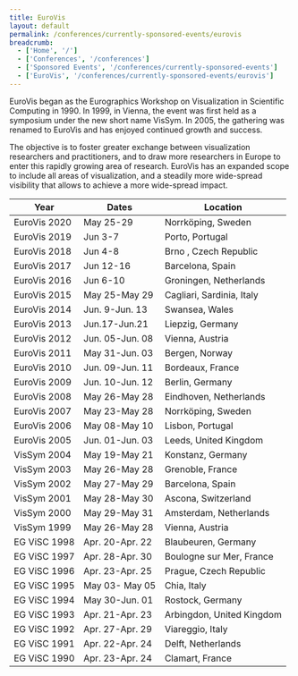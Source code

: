 ```yaml
---
title: EuroVis
layout: default
permalink: /conferences/currently-sponsored-events/eurovis
breadcrumb:
  - ['Home', '/']
  - ['Conferences', '/conferences']
  - ['Sponsored Events', '/conferences/currently-sponsored-events']
  - ['EuroVis', '/conferences/currently-sponsored-events/eurovis']
---
```


EuroVis began as the Eurographics Workshop on Visualization in Scientific Computing in 1990. In 1999, in Vienna, the event was first held as a symposium under the new short name VisSym. In 2005, the gathering was renamed to EuroVis and has enjoyed continued growth and success.

The objective is to foster greater exchange between visualization researchers and practitioners, and to draw more researchers in Europe to enter this rapidly growing area of research. EuroVis has an expanded scope to include all areas of visualization, and a steadily more wide-spread visibility that allows to achieve a more wide-spread impact.
 
 <style>
 table {
     width:100%;
 }
 </style>
 
 
| Year             | Dates               | Location | 
|------------------|---------------------|-------------------------------|
| EuroVis 2020     | May 25-29           | Norrköping, Sweden            |  
| EuroVis 2019     | Jun 3-7             | Porto, Portugal               |  
| EuroVis 2018     | Jun 4-8             | Brno , Czech Republic         |  
| EuroVis 2017     | Jun 12-16           | Barcelona, Spain              |  
| EuroVis 2016     | Jun 6-10            | Groningen, Netherlands        |  
| EuroVis 2015     | May 25-May 29       | Cagliari, Sardinia, Italy     | 
| EuroVis 2014     | Jun. 9-Jun. 13      | Swansea, Wales                | 
| EuroVis 2013     | Jun.17-Jun.21       | Liepzig, Germany              | 
| EuroVis 2012     | Jun. 05-Jun. 08     | Vienna, Austria               | 
| EuroVis 2011     | May 31-Jun. 03      | Bergen, Norway                | 
| EuroVis 2010     | Jun. 09-Jun. 11     | Bordeaux, France              | 
| EuroVis 2009     | Jun. 10-Jun. 12     | Berlin, Germany               | 
| EuroVis 2008     | May 26-May 28       | Eindhoven, Netherlands        | 
| EuroVis 2007     | May 23-May 28       | Norrköping, Sweden            | 
| EuroVis 2006     | May 08-May 10       | Lisbon, Portugal              | 
| EuroVis 2005     | Jun. 01-Jun. 03     | Leeds, United Kingdom         | 
| VisSym 2004      | May 19-May 21       | Konstanz, Germany             | 
| VisSym 2003      | May 26-May 28       | Grenoble, France              | 
| VisSym 2002      | May 27-May 29       | Barcelona, Spain              | 
| VisSym 2001      | May 28-May 30       | Ascona, Switzerland           | 
| VisSym 2000      | May 29-May 31       | Amsterdam, Netherlands        | 
| VisSym 1999      | May 26-May 28       | Vienna, Austria               | 
| EG ViSC 1998     | Apr. 20-Apr. 22     | Blaubeuren, Germany           | 
| EG ViSC 1997     | Apr. 28-Apr. 30     | Boulogne sur Mer, France      |
| EG ViSC 1996     | Apr. 23-Apr. 25     | Prague, Czech Republic        | 
| EG ViSC 1995     | May 03- May 05      | Chia, Italy                   | 
| EG ViSC 1994     | May 30-Jun. 01      | Rostock, Germany              |
| EG ViSC 1993     | Apr. 21-Apr. 23     | Arbingdon, United Kingdom     |
| EG ViSC 1992     | Apr. 27-Apr. 29     | Viareggio, Italy              | 
| EG ViSC 1991     | Apr. 22-Apr. 24     | Delft, Netherlands            |
| EG ViSC 1990     | Apr. 23-Apr. 24     | Clamart, France               |
